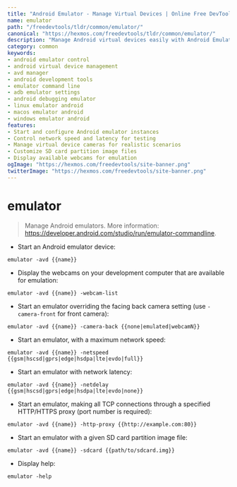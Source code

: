 ```yaml
---
title: "Android Emulator - Manage Virtual Devices | Online Free DevTools by Hexmos"
name: emulator
path: "/freedevtools/tldr/common/emulator/"
canonical: "https://hexmos.com/freedevtools/tldr/common/emulator/"
description: "Manage Android virtual devices easily with Android Emulator. Control device settings, network speed, and cameras for app testing. Free online tool, no registration required."
category: common
keywords:
- android emulator control
- android virtual device management
- avd manager
- android development tools
- emulator command line
- adb emulator settings
- android debugging emulator
- linux emulator android
- macos emulator android
- windows emulator android
features:
- Start and configure Android emulator instances
- Control network speed and latency for testing
- Manage virtual device cameras for realistic scenarios
- Customize SD card partition image files
- Display available webcams for emulation
ogImage: "https://hexmos.com/freedevtools/site-banner.png"
twitterImage: "https://hexmos.com/freedevtools/site-banner.png"
---
```


# emulator

> Manage Android emulators.
> More information: <https://developer.android.com/studio/run/emulator-commandline>.

- Start an Android emulator device:

`emulator -avd {{name}}`

- Display the webcams on your development computer that are available for emulation:

`emulator -avd {{name}} -webcam-list`

- Start an emulator overriding the facing back camera setting (use `-camera-front` for front camera):

`emulator -avd {{name}} -camera-back {{none|emulated|webcamN}}`

- Start an emulator, with a maximum network speed:

`emulator -avd {{name}} -netspeed {{gsm|hscsd|gprs|edge|hsdpa|lte|evdo|full}}`

- Start an emulator with network latency:

`emulator -avd {{name}} -netdelay {{gsm|hscsd|gprs|edge|hsdpa|lte|evdo|none}}`

- Start an emulator, making all TCP connections through a specified HTTP/HTTPS proxy (port number is required):

`emulator -avd {{name}} -http-proxy {{http://example.com:80}}`

- Start an emulator with a given SD card partition image file:

`emulator -avd {{name}} -sdcard {{path/to/sdcard.img}}`

- Display help:

`emulator -help`
